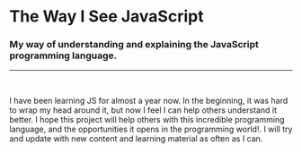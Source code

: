 # The Way I See JavaScript

### My way of understanding and explaining the JavaScript programming language.

<hr>
</br>
<p>I have been learning JS for almost a year now. In the beginning, it was hard to wrap my head around it, but now I feel I can help others understand it better. I hope this project will help others with this incredible programming language, and the opportunities it opens in the programming world!.
I will try and update with new content and learning material as often as I can.</p>
